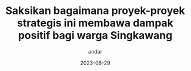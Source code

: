 ---
author: andar
title: "Saksikan bagaimana proyek-proyek strategis ini membawa dampak positif bagi warga Singkawang"
date: 2023-08-29
eurl: "https://www.youtube.com/watch?v=bHeX9A9jd1o"
thumbnail: "/Galeri-Video/thumbnail/saksikan.png"
---